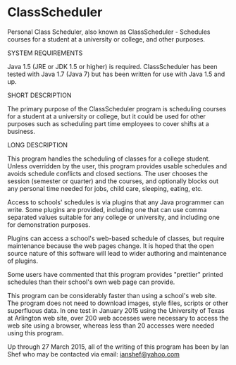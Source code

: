 # ClassScheduler
Personal Class Scheduler, also known as ClassScheduler - Schedules courses for a student at a university or college, and other purposes.

SYSTEM REQUIREMENTS

Java 1.5 (JRE or JDK 1.5 or higher) is required.
ClassScheduler has been tested with Java 1.7 (Java 7) but has been written for use with Java 1.5 and up.

SHORT DESCRIPTION

The primary purpose of the ClassScheduler program is scheduling courses for a student at a university or college, but it could be used for other purposes such as scheduling part time employees to cover shifts at a business.

LONG DESCRIPTION

This program handles the scheduling of classes for a college student. Unless overridden by the user, this program provides usable schedules and avoids schedule conflicts and closed sections. The user chooses the session (semester or quarter) and the courses, and optionally blocks out any personal time needed for jobs, child care, sleeping, eating, etc.

Access to schools' schedules is via plugins that any Java programmer can write. Some plugins are provided, including one that can use comma separated values suitable for any college or university, and including one for demonstration purposes.

Plugins can access a school's web-based schedule of classes, but require maintenance because the web pages change. It is hoped that the open source nature of this software will lead to wider authoring and maintenance of plugins.

Some users have commented that this program provides "prettier" printed schedules than their school's own web page can provide.

This program can be considerably faster than using a school's web site.  The program does not need to download images, style files, scripts or other superfluous data.  In one test in January 2015 using the University of Texas at Arlington web site, over 200 web accesses were necessary to access the web site using a browser, whereas less than 20 accesses were needed using this program.

Up through 27 March 2015, all of the writing of this program has been by Ian Shef who may be contacted via email:  ianshef@yahoo.com
